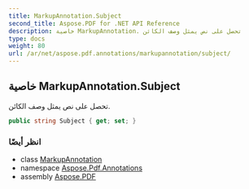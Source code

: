 ```yaml
---
title: MarkupAnnotation.Subject
second_title: Aspose.PDF for .NET API Reference
description: خاصية MarkupAnnotation. تحصل على نص يمثل وصف الكائن
type: docs
weight: 80
url: /ar/net/aspose.pdf.annotations/markupannotation/subject/
---
```

## خاصية MarkupAnnotation.Subject

تحصل على نص يمثل وصف الكائن.

```csharp
public string Subject { get; set; }
```

### انظر أيضًا

* class [MarkupAnnotation](../)
* namespace [Aspose.Pdf.Annotations](../../../aspose.pdf.annotations/)
* assembly [Aspose.PDF](../../../)